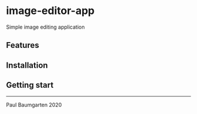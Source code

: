 # image-editor-app

Simple image editing application

## Features

## Installation

## Getting start

---

Paul Baumgarten 2020

